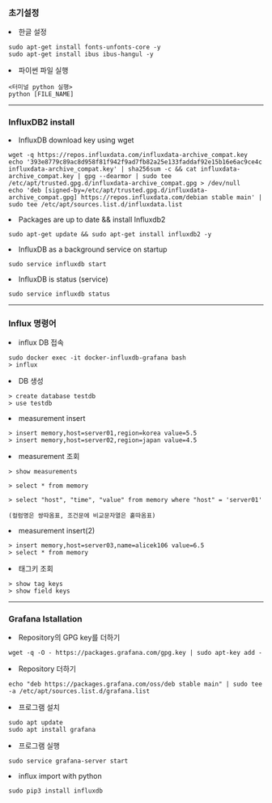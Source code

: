 <h3>초기설정</h3>

<li>한글 설정</li>

```
sudo apt-get install fonts-unfonts-core -y
sudo apt-get install ibus ibus-hangul -y
```

<li>파이썬 파일 실행</li>

```
<터미널 python 실행>
python [FILE_NAME]
```

<hr>

<h3>InfluxDB2 install</h3>
<li>InfluxDB download key using wget</li>

```
wget -q https://repos.influxdata.com/influxdata-archive_compat.key
echo '393e8779c89ac8d958f81f942f9ad7fb82a25e133faddaf92e15b16e6ac9ce4c influxdata-archive_compat.key' | sha256sum -c && cat influxdata-archive_compat.key | gpg --dearmor | sudo tee /etc/apt/trusted.gpg.d/influxdata-archive_compat.gpg > /dev/null
echo 'deb [signed-by=/etc/apt/trusted.gpg.d/influxdata-archive_compat.gpg] https://repos.influxdata.com/debian stable main' | sudo tee /etc/apt/sources.list.d/influxdata.list
```

<li>Packages are up to date && install Influxdb2</li>

```
sudo apt-get update && sudo apt-get install influxdb2 -y
```

<li>InfluxDB as a background service on startup</li>

```
sudo service influxdb start
```

<li>InfluxDB is status (service)</li>

```
sudo service influxdb status
```

<hr>

<h3>Influx 명령어</h3>
<li>influx DB 접속</li>

```
sudo docker exec -it docker-influxdb-grafana bash
> influx
```

<li>DB 생성</li>

```
> create database testdb
> use testdb
```

<li>measurement insert</li>

```
> insert memory,host=server01,region=korea value=5.5
> insert memory,host=server02,region=japan value=4.5
```

<li>measurement 조회</li>

```
> show measurements

> select * from memory

> select "host", "time", "value" from memory where "host" = 'server01'

(컬럼명은 쌍따옴표, 조건문에 비교문자열은 홑따옴표)
```
 

<li>measurement insert(2)</li>

```
> insert memory,host=server03,name=alicek106 value=6.5
> select * from memory
```

<li>태그키 조회</li>

```
> show tag keys
> show field keys
```

<hr>

<h3>Grafana Istallation</h3>
<li>Repository의 GPG key를 더하기</li>

```
wget -q -O - https://packages.grafana.com/gpg.key | sudo apt-key add -
```

<li>Repository 더하기</li>

```
echo "deb https://packages.grafana.com/oss/deb stable main" | sudo tee -a /etc/apt/sources.list.d/grafana.list
```

<li>프로그램 설치</li>

```
sudo apt update
sudo apt install grafana
```

<li>프로그램 실행</li>

```
sudo service grafana-server start
```

<li>influx import with python</li>

```
sudo pip3 install influxdb
```

